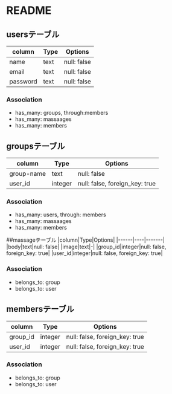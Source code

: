 # README

## usersテーブル

|column|Type|Options|
|------|----|-------|
|name|text|null: false|
|email|text|null: false|
|password|text|null: false|

### Association
- has_many: groups, through:members
- has_many: massaages
- has_many: members


## groupsテーブル
|column|Type|Options|
|------|----|-------|
|group-name|text|null: false|
|user_id|integer|null: false, foreign_key: true|

### Association
- has_many: users, through: members
- has_many: massaages
- has_many: members

##massageテーブル
|column|Type|Options|
|------|----|-------|
|body|text|null: false|
|image|text|-|
|group_id|integer|null: false, foreign_key: true|
|user_id|integer|null: false, foreign_key: true|

### Association
- belongs_to: group
- belongs_to: user

## membersテーブル
|column|Type|Options|
|------|----|-------|
|group_id|integer|null: false, foreign_key: true|
|user_id|integer|null: false, foreign_key: true|

### Association
- belongs_to: group
- belongs_to: user
